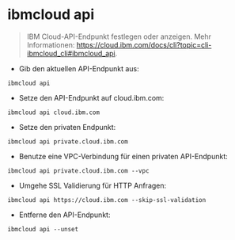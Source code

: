 # ibmcloud api

> IBM Cloud-API-Endpunkt festlegen oder anzeigen.
> Mehr Informationen: <https://cloud.ibm.com/docs/cli?topic=cli-ibmcloud_cli#ibmcloud_api>.

- Gib den aktuellen API-Endpunkt aus:

`ibmcloud api`

- Setze den API-Endpunkt auf cloud.ibm.com:

`ibmcloud api cloud.ibm.com`

- Setze den privaten Endpunkt:

`ibmcloud api private.cloud.ibm.com`

- Benutze eine VPC-Verbindung für einen privaten API-Endpunkt:

`ibmcloud api private.cloud.ibm.com --vpc`

- Umgehe SSL Validierung für HTTP Anfragen:

`ibmcloud api https://cloud.ibm.com --skip-ssl-validation`

- Entferne den API-Endpunkt:

`ibmcloud api --unset`
